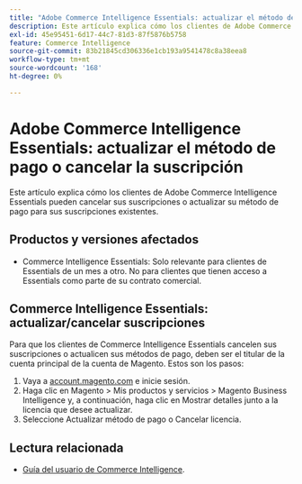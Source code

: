 ```yaml
---
title: "Adobe Commerce Intelligence Essentials: actualizar el método de pago o cancelar la suscripción"
description: Este artículo explica cómo los clientes de Adobe Commerce Intelligence Essentials pueden cancelar sus suscripciones o actualizar su método de pago para sus suscripciones existentes.
exl-id: 45e95451-6d17-44c7-81d3-87f5876b5758
feature: Commerce Intelligence
source-git-commit: 83b21845cd306336e1cb193a9541478c8a38eea8
workflow-type: tm+mt
source-wordcount: '168'
ht-degree: 0%

---
```


# Adobe Commerce Intelligence Essentials: actualizar el método de pago o cancelar la suscripción

Este artículo explica cómo los clientes de Adobe Commerce Intelligence Essentials pueden cancelar sus suscripciones o actualizar su método de pago para sus suscripciones existentes.

## Productos y versiones afectados

* Commerce Intelligence Essentials: Solo relevante para clientes de Essentials de un mes a otro. No para clientes que tienen acceso a Essentials como parte de su contrato comercial.

## Commerce Intelligence Essentials: actualizar/cancelar suscripciones

Para que los clientes de Commerce Intelligence Essentials cancelen sus suscripciones o actualicen sus métodos de pago, deben ser el titular de la cuenta principal de la cuenta de Magento. Estos son los pasos:

1. Vaya a [account.magento.com](https://account.magento.com) e inicie sesión.
1. Haga clic en Magento > Mis productos y servicios > Magento Business Intelligence y, a continuación, haga clic en Mostrar detalles junto a la licencia que desee actualizar.
1. Seleccione Actualizar método de pago o Cancelar licencia.

## Lectura relacionada

* [Guía del usuario de Commerce Intelligence](/docs/commerce-business-intelligence/mbi/guide-overview.html).
